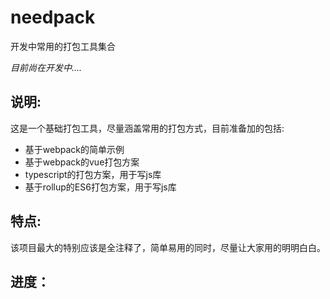 # needpack
开发中常用的打包工具集合

*目前尚在开发中....*

## 说明:
这是一个基础打包工具，尽量涵盖常用的打包方式，目前准备加的包括:
* 基于webpack的简单示例
* 基于webpack的vue打包方案
* typescript的打包方案，用于写js库
* 基于rollup的ES6打包方案，用于写js库

## 特点:
该项目最大的特别应该是全注释了，简单易用的同时，尽量让大家用的明明白白。

## 进度：
